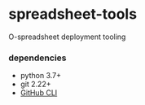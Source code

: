 # spreadsheet-tools
O-spreadsheet deployment tooling


### dependencies
- python 3.7+
- git 2.22+
- [GitHub CLI](https://cli.github.com/)

